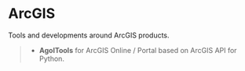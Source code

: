 # ArcGIS
 Tools and developments around ArcGIS products.

>- **AgolTools** for ArcGIS Online / Portal based on ArcGIS API for Python.

